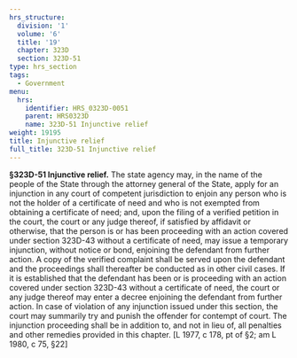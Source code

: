 ```yaml
---
hrs_structure:
  division: '1'
  volume: '6'
  title: '19'
  chapter: 323D
  section: 323D-51
type: hrs_section
tags:
  - Government
menu:
  hrs:
    identifier: HRS_0323D-0051
    parent: HRS0323D
    name: 323D-51 Injunctive relief
weight: 19195
title: Injunctive relief
full_title: 323D-51 Injunctive relief
---
```

**§323D-51 Injunctive relief.** The state agency may, in the name of the people of the State through the attorney general of the State, apply for an injunction in any court of competent jurisdiction to enjoin any person who is not the holder of a certificate of need and who is not exempted from obtaining a certificate of need; and, upon the filing of a verified petition in the court, the court or any judge thereof, if satisfied by affidavit or otherwise, that the person is or has been proceeding with an action covered under section 323D-43 without a certificate of need, may issue a temporary injunction, without notice or bond, enjoining the defendant from further action. A copy of the verified complaint shall be served upon the defendant and the proceedings shall thereafter be conducted as in other civil cases. If it is established that the defendant has been or is proceeding with an action covered under section 323D-43 without a certificate of need, the court or any judge thereof may enter a decree enjoining the defendant from further action. In case of violation of any injunction issued under this section, the court may summarily try and punish the offender for contempt of court. The injunction proceeding shall be in addition to, and not in lieu of, all penalties and other remedies provided in this chapter. [L 1977, c 178, pt of §2; am L 1980, c 75, §22]
